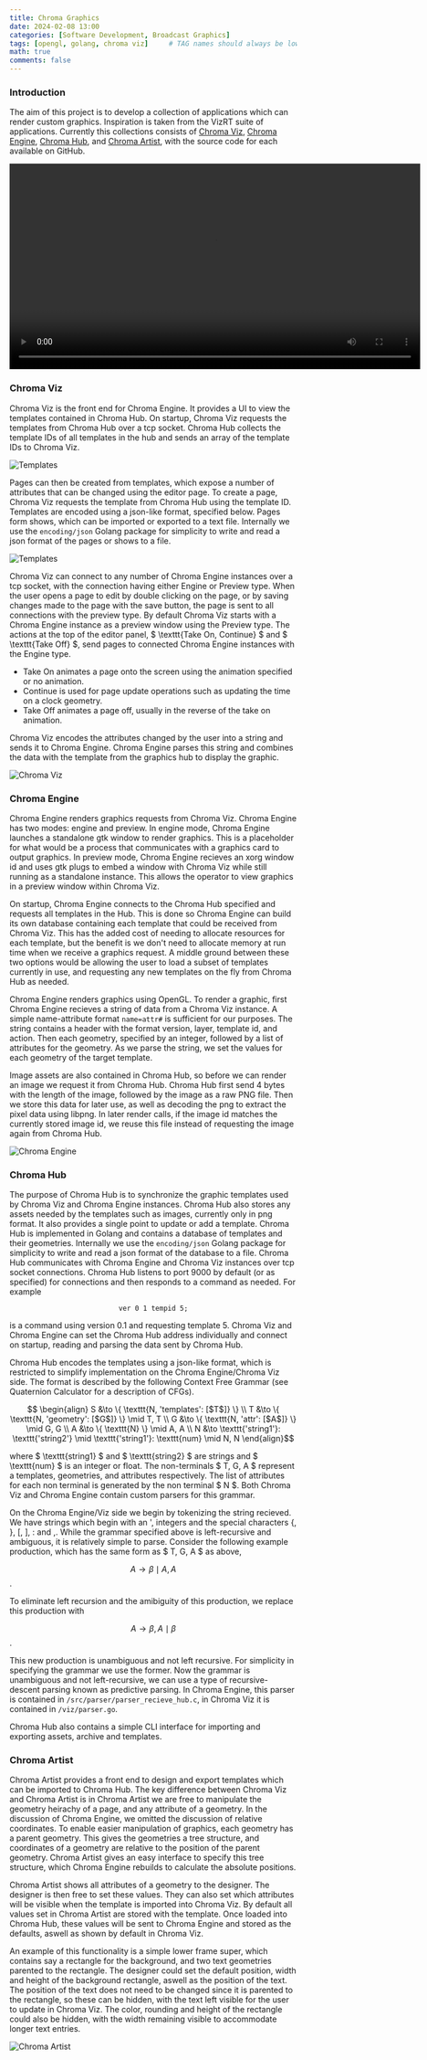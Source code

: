```yaml
---
title: Chroma Graphics
date: 2024-02-08 13:00
categories: [Software Development, Broadcast Graphics]
tags: [opengl, golang, chroma viz]     # TAG names should always be lowercase
math: true
comments: false
---
```


### **Introduction**

The aim of this project is to develop a collection of applications which can render custom graphics.
Inspiration is taken from the VizRT suite of applications.
Currently this collections consists of [Chroma Viz](https://github.com/jchilds0/chroma-viz), [Chroma Engine](https://github.com/jchilds0/chroma-engine), [Chroma Hub](https://github.com/jchilds0/chroma-viz), and [Chroma Artist](https://github.com/jchilds0/chroma-viz), with the source code for each available on GitHub.

<video width="720" controls>
    <source src="https://github.com/jchilds0/chroma-viz/raw/main/data/demo.mp4">
</video>

### **Chroma Viz**

Chroma Viz is the front end for Chroma Engine.
It provides a UI to view the templates contained in Chroma Hub.
On startup, Chroma Viz requests the templates from Chroma Hub over a tcp socket.
Chroma Hub collects the template IDs of all templates in the hub and sends an array of the template IDs to Chroma Viz.

<img src="/assets/chroma-graphics/templates.png" alt="Templates">

Pages can then be created from templates, which expose a number of attributes that can be changed using the editor page.
To create a page, Chroma Viz requests the template from Chroma Hub using the template ID.
Templates are encoded using a json-like format, specified below.
Pages form shows, which can be imported or exported to a text file.
Internally we use the `encoding/json` Golang package for simplicity to write and read a json format of the pages or shows to a file.

<img src="/assets/chroma-graphics/show.png" alt="Templates">

Chroma Viz can connect to any number of Chroma Engine instances over a tcp socket, with the connection having either Engine or Preview type.
When the user opens a page to edit by double clicking on the page, or by saving changes made to the page with the save button, the page is sent to all connections with the preview type.
By default Chroma Viz starts with a Chroma Engine instance as a preview window using the Preview type.
The actions at the top of the editor panel, $ \texttt{Take On, Continue} $ and $ \texttt{Take Off} $, send pages to connected Chroma Engine instances with the Engine type.

- Take On animates a page onto the screen using the animation specified or no animation.
- Continue is used for page update operations such as updating the time on a clock geometry.
- Take Off animates a page off, usually in the reverse of the take on animation.

Chroma Viz encodes the attributes changed by the user into a string and sends it to Chroma Engine.
Chroma Engine parses this string and combines the data with the template from the graphics hub to display the graphic.

<img src="/assets/chroma-graphics/chroma-viz.png" alt="Chroma Viz">

### **Chroma Engine**

Chroma Engine renders graphics requests from Chroma Viz.
Chroma Engine has two modes: engine and preview.
In engine mode, Chroma Engine launches a standalone gtk window to render graphics.
This is a placeholder for what would be a process that communicates with a graphics card to output graphics.
In preview mode, Chroma Engine recieves an xorg window id and uses gtk plugs to embed a window with Chroma Viz while still running as a standalone instance.
This allows the operator to view graphics in a preview window within Chroma Viz.

On startup, Chroma Engine connects to the Chroma Hub specified and requests all templates in the Hub.
This is done so Chroma Engine can build its own database containing each template that could be received from Chroma Viz.
This has the added cost of needing to allocate resources for each template, but the benefit is we don't need to allocate memory at run time when we receive a graphics request.
A middle ground between these two options would be allowing the user to load a subset of templates currently in use, and requesting any new templates on the fly from Chroma Hub as needed.

Chroma Engine renders graphics using OpenGL.
To render a graphic, first Chroma Engine recieves a string of data from a Chroma Viz instance.
A simple name-attribute format `name=attr#` is sufficient for our purposes.
The string contains a header with the format version, layer, template id, and action.
Then each geometry, specified by an integer, followed by a list of attributes for the geometry.
As we parse the string, we set the values for each geometry of the target template.

Image assets are also contained in Chroma Hub, so before we can render an image we request it from Chroma Hub.
Chroma Hub first send 4 bytes with the length of the image, followed by the image as a raw PNG file.
Then we store this data for later use, as well as decoding the png to extract the pixel data using libpng.
In later render calls, if the image id matches the currently stored image id, we reuse this file instead of requesting the image again from Chroma Hub.

<img src="/assets/chroma-graphics/chroma-engine.png" alt="Chroma Engine">

### **Chroma Hub**

The purpose of Chroma Hub is to synchronize the graphic templates used by Chroma Viz and Chroma Engine instances.
Chroma Hub also stores any assets needed by the templates such as images, currently only in png format.
It also provides a single point to update or add a template.
Chroma Hub is implemented in Golang and contains a database of templates and their geometries.
Internally we use the `encoding/json` Golang package for simplicity to write and read a json format of the database to a file.
Chroma Hub communicates with Chroma Engine and Chroma Viz instances over tcp socket connections.
Chroma Hub listens to port 9000 by default (or as specified) for connections and then responds to a command as needed.
For example

$$ \texttt{ver 0 1 tempid 5;} $$

is a command using version 0.1 and requesting template 5.
Chroma Viz and Chroma Engine can set the Chroma Hub address individually and connect on startup, reading and parsing the data sent by Chroma Hub.

Chroma Hub encodes the templates using a json-like format, which is restricted to simplify implementation on the Chroma Engine/Chroma Viz side.
The format is described by the following Context Free Grammar (see Quaternion Calculator for a description of CFGs).

$$ \begin{align}
S &\to \{ \texttt{N, 'templates': [$T$]} \} \\
T &\to \{ \texttt{N, 'geometry': [$G$]} \} \mid T, T \\
G &\to \{ \texttt{N, 'attr': [$A$]} \} \mid G, G \\
A &\to \{ \texttt{N} \} \mid A, A \\
N &\to \texttt{'string1'}: \texttt{'string2'} \mid \texttt{'string1'}: \texttt{num} \mid N, N
\end{align}$$

where $ \texttt{string1} $ and $ \texttt{string2} $ are strings and $ \texttt{num} $ is an integer or float.
The non-terminals $ T, G, A $ represent a templates, geometries, and attributes respectively.
The list of attributes for each non terminal is generated by the non terminal $ N $.
Both Chroma Viz and Chroma Engine contain custom parsers for this grammar.

On the Chroma Engine/Viz side we begin by tokenizing the string recieved.
We have strings which begin with an ', integers and the special characters {, }, [, ], : and ,.
While the grammar specified above is left-recursive and ambiguous, it is relatively simple to parse.
Consider the following example production, which has the same form as $ T, G, A $ as above,

$$ A \to \beta \mid A, A $$.

To eliminate left recursion and the amibiguity of this production, we replace this production with

$$ A \to \beta, A \mid \beta $$.

This new production is unambiguous and not left recursive.
For simplicity in specifying the grammar we use the former.
Now the grammar is unambiguous and not left-recursive, we can use a type of recursive-descent parsing known as predictive parsing.
In Chroma Engine, this parser is contained in `/src/parser/parser_recieve_hub.c`, in Chroma Viz it is contained in `/viz/parser.go`.

Chroma Hub also contains a simple CLI interface for importing and exporting assets, archive and templates.

### **Chroma Artist**

Chroma Artist provides a front end to design and export templates which can be imported to Chroma Hub.
The key difference between Chroma Viz and Chroma Artist is in Chroma Artist we are free to manipulate the geometry heirachy of a page, and any attribute of a geometry.
In the discussion of Chroma Engine, we omitted the discussion of relative coordinates.
To enable easier manipulation of graphics, each geometry has a parent geometry.
This gives the geometries a tree structure, and coordinates of a geometry are relative to the position of the parent geometry.
Chroma Artist gives an easy interface to specify this tree structure, which Chroma Engine rebuilds to calculate the absolute positions.

Chroma Artist shows all attributes of a geometry to the designer.
The designer is then free to set these values.
They can also set which attributes will be visible when the template is imported into Chroma Viz.
By default all values set in Chroma Artist are stored with the template.
Once loaded into Chroma Hub, these values will be sent to Chroma Engine and stored as the defaults, aswell as shown by default in Chroma Viz.

An example of this functionality is a simple lower frame super, which contains say a rectangle for the background, and two text geometries parented to the rectangle.
The designer could set the default position, width and height of the background rectangle, aswell as the position of the text.
The position of the text does not need to be changed since it is parented to the rectangle, so these can be hidden, with the text left visible for the user to update in Chroma Viz.
The color, rounding and height of the rectangle could also be hidden, with the width remaining visible to accommodate longer text entries.

<img src="/assets/chroma-graphics/chroma-artist.png" alt="Chroma Artist">
